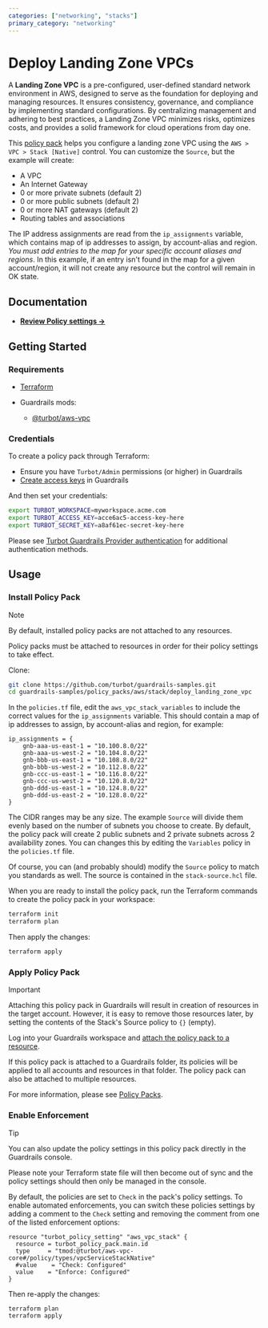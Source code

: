 ```yaml
---
categories: ["networking", "stacks"]
primary_category: "networking"
---
```


# Deploy Landing Zone VPCs

A **Landing Zone VPC** is a pre-configured, user-defined standard network environment in AWS, designed to serve as the foundation for deploying and managing resources. It ensures consistency, governance, and compliance by implementing standard configurations. By centralizing management and adhering to best practices, a Landing Zone VPC minimizes risks, optimizes costs, and provides a solid framework for cloud operations from day one.

This [policy pack](https://turbot.com/guardrails/docs/concepts/policy-packs) helps you configure a landing zone VPC using the `AWS > VPC > Stack [Native]` control. You can customize the `Source`, but the example will create:
- A VPC
- An Internet Gateway
- 0 or more private subnets (default 2)
- 0 or more public subnets (default 2)
- 0 or more NAT gateways (default 2)
- Routing tables and associations

The IP address assignments are read from the `ip_assignments` variable, which contains map of ip addresses to assign, by account-alias and region. *You must add entries to the map for your specific account aliases and regions*.  In this example, if an entry isn't found in the map for a given account/region, it will not create any resource but the control will remain in OK state.


## Documentation

- **[Review Policy settings →](https://hub.guardrails.turbot.com/policy-packs/aws_vpc_stack_deploy_landing_zone_vpcs/settings)**

## Getting Started

### Requirements

- [Terraform](https://developer.hashicorp.com/terraform/install)

- Guardrails mods:
  - [@turbot/aws-vpc](https://hub.guardrails.turbot.com/mods/aws/mods/aws-vpc)

### Credentials

To create a policy pack through Terraform:

- Ensure you have `Turbot/Admin` permissions (or higher) in Guardrails
- [Create access keys](https://turbot.com/guardrails/docs/guides/iam/access-keys#generate-a-new-guardrails-api-access-key) in Guardrails

And then set your credentials:

```sh
export TURBOT_WORKSPACE=myworkspace.acme.com
export TURBOT_ACCESS_KEY=acce6ac5-access-key-here
export TURBOT_SECRET_KEY=a8af61ec-secret-key-here
```

Please see [Turbot Guardrails Provider authentication](https://registry.terraform.io/providers/turbot/turbot/latest/docs#authentication) for additional authentication methods.

## Usage

### Install Policy Pack

> [!NOTE]
> By default, installed policy packs are not attached to any resources.
>
> Policy packs must be attached to resources in order for their policy settings to take effect.

Clone:

```sh
git clone https://github.com/turbot/guardrails-samples.git
cd guardrails-samples/policy_packs/aws/stack/deploy_landing_zone_vpc
```

In the `policies.tf` file, edit the `aws_vpc_stack_variables` to include the correct values for the `ip_assignments` variable.   This should contain a map of ip addresses to assign, by account-alias and region, for example:
```hcl
ip_assignments = {
    gnb-aaa-us-east-1 = "10.100.8.0/22"
    gnb-aaa-us-west-2 = "10.104.8.0/22"
    gnb-bbb-us-east-1 = "10.108.8.0/22"
    gnb-bbb-us-west-2 = "10.112.8.0/22"
    gnb-ccc-us-east-1 = "10.116.8.0/22"
    gnb-ccc-us-west-2 = "10.120.8.0/22"
    gnb-ddd-us-east-1 = "10.124.8.0/22"
    gnb-ddd-us-east-2 = "10.128.8.0/22"
}
```

The CIDR ranges may be any size.  The example `Source` will divide them evenly based on the number of subnets you choose to create.  By default, the policy pack will create 2 public subnets and 2 private subnets across 2 availability zones.  You can changes this by editing the `Variables` policy in the `policies.tf` file.

Of course, you can (and probably should) modify the `Source` policy to match you standards as well.  The source is contained in the `stack-source.hcl` file. 

When you are ready to install the policy pack, run the Terraform commands to create the policy pack in your workspace:

```sh
terraform init
terraform plan
```

Then apply the changes:

```sh
terraform apply
```

### Apply Policy Pack

> [!IMPORTANT]
> Attaching this policy pack in Guardrails will result in creation of resources in the target account. However, it is easy to remove those resources later, by setting the contents of the Stack's Source policy to `{}` (empty).

Log into your Guardrails workspace and [attach the policy pack to a resource](https://turbot.com/guardrails/docs/guides/policy-packs#attach-a-policy-pack-to-a-resource).

If this policy pack is attached to a Guardrails folder, its policies will be applied to all accounts and resources in that folder. The policy pack can also be attached to multiple resources.

For more information, please see [Policy Packs](https://turbot.com/guardrails/docs/concepts/policy-packs).

### Enable Enforcement

> [!TIP]
> You can also update the policy settings in this policy pack directly in the Guardrails console.
>
> Please note your Terraform state file will then become out of sync and the policy settings should then only be managed in the console.

By default, the policies are set to `Check` in the pack's policy settings. To enable automated enforcements, you can switch these policies settings by adding a comment to the `Check` setting and removing the comment from one of the listed enforcement options:

```hcl
resource "turbot_policy_setting" "aws_vpc_stack" {
  resource = turbot_policy_pack.main.id
  type     = "tmod:@turbot/aws-vpc-core#/policy/types/vpcServiceStackNative"
  #value    = "Check: Configured"
  value    = "Enforce: Configured"
}
```

Then re-apply the changes:

```sh
terraform plan
terraform apply
```